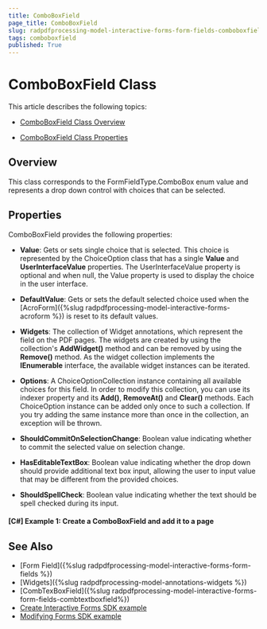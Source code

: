 ```yaml
---
title: ComboBoxField 
page_title: ComboBoxField 
slug: radpdfprocessing-model-interactive-forms-form-fields-comboboxfield
tags: comboboxfield
published: True
---
```



# ComboBoxField Class


This article describes the following topics:

* [ComboBoxField Class Overview](#overview)

* [ComboBoxField Class Properties](#properties)

## Overview

This class corresponds to the FormFieldType.ComboBox enum value and represents a drop down control with choices that can be selected. 


## Properties

ComboBoxField provides the following properties:

* **Value**: Gets or sets single choice that is selected. This choice is represented by the ChoiceOption class that has a single **Value** and **UserInterfaceValue** properties. The UserInterfaceValue property is optional and when null, the Value property is used to display the choice in the user interface.

* **DefaultValue**: Gets or sets the default selected choice used when the [AcroForm]({%slug radpdfprocessing-model-interactive-forms-acroform %}) is reset to its default values.

* **Widgets**: The collection of Widget annotations, which represent the field on the PDF pages. The widgets are created by using the collection's **AddWidget()** method and can be removed by using the **Remove()** method. As the widget collection implements the **IEnumerable** interface, the available widget instances can be iterated.

* **Options**: A ChoiceOptionCollection instance containing all available choices for this field. In order to modify this collection, you can use its indexer property and its **Add()**, **RemoveAt()** and **Clear()** methods. Each ChoiceOption instance can be added only once to such a collection. If you try adding the same instance more than once in the collection, an exception will be thrown.

* **ShouldCommitOnSelectionChange**: Boolean value indicating whether to commit the selected value on selection change.

* **HasEditableTextBox**: Boolean value indicating whether the drop down should provide additional text box input, allowing the user to input value that may be different from the provided choices.

* **ShouldSpellCheck**: Boolean value indicating whether the text should be spell checked during its input.

#### **[C#] Example 1: Create a ComboBoxField and add it to a page**
<snippet id='codeblock_156'/>

## See Also

* [Form Field]({%slug radpdfprocessing-model-interactive-forms-form-fields %})
* [Widgets]({%slug radpdfprocessing-model-annotations-widgets %})
* [CombTexBoxField]({%slug radpdfprocessing-model-interactive-forms-form-fields-combtextboxfield%})
* [Create Interactive Forms SDK example](https://github.com/telerik/document-processing-sdk/tree/master/PdfProcessing/CreateInteractiveForms) 
* [Modifying Forms SDK example](https://github.com/telerik/document-processing-sdk/tree/master/PdfProcessing/ModifyForms) 
